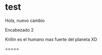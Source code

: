 test
====


Hola, nuevo cambio

Encabezado 2

Krillin es el humano mas fuerte del planeta  XD

=====